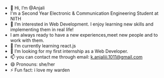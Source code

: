 - 👋 Hi, I’m @Anjali
-    I'm a Second Year Electronic & Communication Engineering Student at NITH
- 👀 I’m interested in Web Development. I enjoy learning new skills and implementing them in real life!
-    I am always ready to have a new experiences,meet new people and to work with them.
- 🌱 I’m currently learning react.js
- 💞️ I’m looking for my first internship as a Web Developer.
- 📫 you can contact me through email: k.anjaliii.1011@gmail.com 
- 😄 Pronouns: she/her
- ⚡ Fun fact: i love my warden

<!---
Anjali-k10/Anjali-k10 is a ✨ special ✨ repository because its `README.md` (this file) appears on your GitHub profile.
You can click the Preview link to take a look at your changes.
--->
